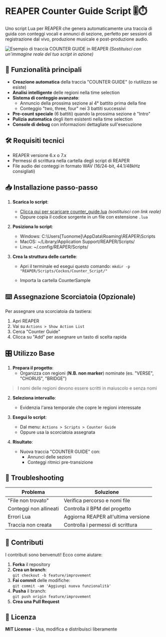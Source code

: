 # REAPER Counter Guide Script 🎚️⏱️

Uno script Lua per REAPER che genera automaticamente una traccia di guida con conteggi vocali e annunci di sezione, perfetto per sessioni di registrazione dal vivo, produzione musicale e post-produzione audio.

![Esempio di traccia COUNTER GUIDE in REAPER](https://via.placeholder.com/800x400.png?text=COUNTER+GUIDE+Track+Example) 
*(Sostituisci con un'immagine reale del tuo script in azione)*

## 🌟 Funzionalità principali

- **Creazione automatica** della traccia "COUNTER GUIDE" (o riutilizzo se esiste)
- **Analisi intelligente** delle regioni nella time selection
- **Sistema di conteggio avanzato**:
  - Annuncio della prossima sezione al 4° battito prima della fine
  - Conteggio "two, three, four" nei 3 battiti successivi
- **Pre-count speciale** (6 battiti) quando la prossima sezione è "Intro"
- **Pulizia automatica** degli item esistenti nella time selection
- **Console di debug** con informazioni dettagliate sull'esecuzione

## 🛠️ Requisiti tecnici

- REAPER versione 6.x o 7.x
- Permessi di scrittura nella cartella degli script di REAPER
- File audio dei conteggi in formato WAV (16/24-bit, 44.1/48kHz consigliati)

## 📥 Installazione passo-passo

1. **Scarica lo script**:
   - [Clicca qui per scaricare counter_guide.lua](https://example.com/download) *(sostituisci con link reale)*
   - Oppure copia il codice sorgente in un file con estensione `.lua`

2. **Posiziona lo script**:
    - Windows: C:\Users[Tuonome]\AppData\Roaming\REAPER\Scripts
    - MacOS: ~/Library/Application Support/REAPER/Scripts/
    - Linux: ~/.config/REAPER/Scripts/
    
3. **Crea la struttura delle cartelle**:
    - Apri il terminale ed esegui questo comando:
` mkdir -p "REAPER/Scripts/Cockos/Counter_Script/" `

    - Importa la cartella CounterSample



 ## ⌨️ Assegnazione Scorciatoia (Opzionale)

Per assegnare una scorciatoia da tastiera:

1. Apri REAPER
2. Vai su `Actions > Show Action List`
3. Cerca "Counter Guide"
4. Clicca su "Add" per assegnare un tasto di scelta rapida

## 🎛️ Utilizzo Base

1. **Prepara il progetto**:
   - Organizza con regioni (**N.B. non marker**) nominate (es. "VERSE", "CHORUS", "BRIDGE") 
  >I nomi delle regioni devono essere scritti in maiuscolo e senza nomi

2. **Seleziona intervallo**:
   - Evidenzia l'area temporale che copre le regioni interessate

3. **Esegui lo script**:
   - Dal menu: `Actions > Scripts > Counter Guide`
   - Oppure usa la scorciatoia assegnata

4. **Risultato**:
   - Nuova traccia "COUNTER GUIDE" con:
     - Annunci delle sezioni
     - Conteggi ritmici pre-transizione

## 🐛 Troubleshooting


| Problema                  | Soluzione                      |
|---------------------------|--------------------------------|
| "File non trovato"        | Verifica percorso e nomi file  |
| Conteggi non allineati    | Controlla il BPM del progetto  |
| Errori Lua                | Aggiorna REAPER all'ultima versione |
| Traccia non creata        | Controlla i permessi di scrittura |


## 🤝 Contributi

I contributi sono benvenuti! Ecco come aiutare:

1. **Forka** il repository
2. **Crea un branch**:  
   `git checkout -b feature/improvement`
3. **Fai commit** delle modifiche:  
   `git commit -am 'Aggiungi nuova funzionalità'`
4. **Pusha** il branch:  
   `git push origin feature/improvement`
5. **Crea una Pull Request**

## 📜 Licenza

**MIT License** - Usa, modifica e distribuisci liberamente
